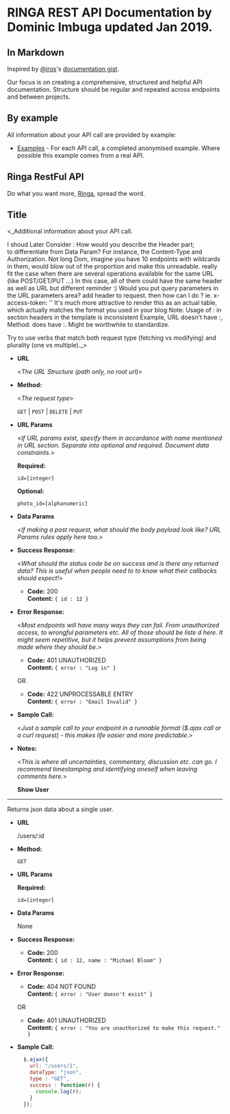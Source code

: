 
# RINGA REST API Documentation by Dominic Imbuga updated Jan 2019.

## In Markdown

Inspired by [@iros](https://github.com/iros)'s [documentation
gist](https://gist.github.com/iros/3426278).

Our focus is on creating a comprehensive, structured and
helpful API documentation. Structure should be regular and repeated across
endpoints and between projects.

## By example

All information about your API call are provided by example:

* [Examples](examples) - For each API call, a completed anonymised example.
Where possible this example comes from a real API.

## Ringa RestFul API

Do what you want more, [Ringa](https://www.ringa.tech/), spread the word.

**Title**
----
  <_Additional information about your API call. 

  I shoud Later Consider :
  How would you describe the Header part;  
  to differentiate from Data Param? For instance,
   the Content-Type and Authorization.
   Not  long Dom, imagine you have 10 endpoints with wildcards in them, would blow out of the proportion and make this unreadable.
   really fit the case when there are several operations available for the same URL (like POST/GET/PUT ...)
In this case, all of them could have the same header as well as URL but different reminder :)
Would you put query parameters in the URL parameters area?
add header to request. then how can I do ?
ie. x-access-token: ''
It's much more attractive to render this as an actual table, which actually matches the format you used in your blog 
Note: Usage of : in section headers in the template is inconsistent
Example, URL doesn't have :, Method: does have :. Might be worthwhile to standardize.

  
  Try to use verbs that match both request type (fetching vs modifying) and plurality (one vs multiple)._>

* **URL**

  <_The URL Structure (path only, no root url)_>

* **Method:**
  
  <_The request type_>

  `GET` | `POST` | `DELETE` | `PUT`
  
*  **URL Params**

   <_If URL params exist, specify them in accordance with name mentioned in URL section. Separate into optional and required. Document data constraints._> 

   **Required:**
 
   `id=[integer]`

   **Optional:**
 
   `photo_id=[alphanumeric]`

* **Data Params**

  <_If making a post request, what should the body payload look like? URL Params rules apply here too._>

* **Success Response:**
  
  <_What should the status code be on success and is there any returned data? This is useful when people need to to know what their callbacks should expect!_>

  * **Code:** 200 <br />
    **Content:** `{ id : 12 }`
 
* **Error Response:**

  <_Most endpoints will have many ways they can fail. From unauthorized access, to wrongful parameters etc. All of those should be liste d here. It might seem repetitive, but it helps prevent assumptions from being made where they should be._>

  * **Code:** 401 UNAUTHORIZED <br />
    **Content:** `{ error : "Log in" }`

  OR

  * **Code:** 422 UNPROCESSABLE ENTRY <br />
    **Content:** `{ error : "Email Invalid" }`

* **Sample Call:**

  <_Just a sample call to your endpoint in a runnable format ($.ajax call or a curl request) - this makes life easier and more predictable._> 

* **Notes:**

  <_This is where all uncertainties, commentary, discussion etc. can go. I recommend timestamping and identifying oneself when leaving comments here._> 


  **Show User**
----
  Returns json data about a single user.

* **URL**

  /users/:id

* **Method:**

  `GET`
  
*  **URL Params**

   **Required:**
 
   `id=[integer]`

* **Data Params**

  None

* **Success Response:**

  * **Code:** 200 <br />
    **Content:** `{ id : 12, name : "Michael Bloom" }`
 
* **Error Response:**

  * **Code:** 404 NOT FOUND <br />
    **Content:** `{ error : "User doesn't exist" }`

  OR

  * **Code:** 401 UNAUTHORIZED <br />
    **Content:** `{ error : "You are unauthorized to make this request." }`

* **Sample Call:**

  ```javascript
    $.ajax({
      url: "/users/1",
      dataType: "json",
      type : "GET",
      success : function(r) {
        console.log(r);
      }
    });
  ```